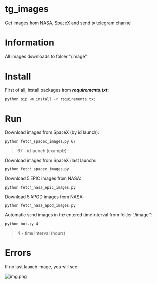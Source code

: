 # tg_images
Get images from NASA, SpaceX and send to telegram channel

# Information
All images downloads to folder "/image"

# Install
First of all, install packages from **_requirements.txt_**:

```python pip -m install -r requirements.txt```

# Run
Download images from SpaceX (by id launch):

```python fetch_spacex_images.py 67```
> 67 - id launch (example)

Download images from SpaceX (last launch):

```python fetch_spacex_images.py```

Download 5 EPIC images from NASA:

```python fetch_nasa_epic_images.py```

Download 5 APOD images from NASA:

```python fetch_nasa_apod_images.py```

Automatic send images in the entered time interval from folder '/image'':

```python bot.py 4```
> 4 - time interval (hours)

# Errors
If no last launch image, you will see:

![img.png](img.png)

